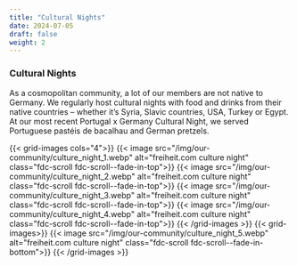 ```yaml
---
title: "Cultural Nights"
date: 2024-07-05
draft: false
weight: 2
---
```


### Cultural Nights

As a cosmopolitan community, a lot of our members are not native to Germany. We regularly host cultural nights with food and drinks from their native countries – whether it’s Syria, Slavic countries, USA, Turkey or Egypt. At our most recent Portugal x Germany Cultural Night, we served Portuguese pastéis de bacalhau and German pretzels.

{{< grid-images cols="4">}}
    {{< image src="/img/our-community/culture_night_1.webp" alt="freiheit.com culture night" class="fdc-scroll fdc-scroll--fade-in-top">}}
    {{< image src="/img/our-community/culture_night_2.webp" alt="freiheit.com culture night" class="fdc-scroll fdc-scroll--fade-in-top">}}
    {{< image src="/img/our-community/culture_night_3.webp" alt="freiheit.com culture night" class="fdc-scroll fdc-scroll--fade-in-top">}}
    {{< image src="/img/our-community/culture_night_4.webp" alt="freiheit.com culture night" class="fdc-scroll fdc-scroll--fade-in-top">}}
{{< /grid-images >}}
{{< grid-images>}}
    {{< image src="/img/our-community/culture_night_5.webp" alt="freiheit.com culture night" class="fdc-scroll fdc-scroll--fade-in-bottom">}}
{{< /grid-images >}}
